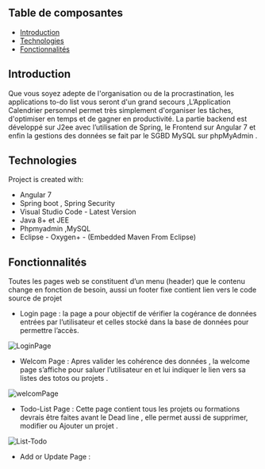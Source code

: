 ## Table de composantes 
* [Introduction](#introduction)
* [Technologies](#technologies)
* [Fonctionnalités](#Fonctionnalités)

## Introduction
Que vous soyez adepte de l'organisation ou de la procrastination, les applications to-do list vous seront d'un grand secours ,L’Application Calendrier personnel  permet très simplement d'organiser les tâches, d'optimiser en  temps et de gagner en productivité.
La partie backend est développé sur J2ee avec l’utilisation de Spring, le Frontend sur Angular 7 et enfin la gestions des données se fait par le SGBD MySQL sur phpMyAdmin .

	
## Technologies
Project is created with:

* Angular 7
* Spring boot , Spring Security 
* Visual Studio Code - Latest Version
* Java 8+ et JEE
* Phpmyadmin ,MySQL
* Eclipse - Oxygen+ - (Embedded Maven From Eclipse)
	
## Fonctionnalités 
Toutes les pages web se constituent d’un menu (header) que le contenu change en fonction de besoin, aussi un footer fixe contient lien vers le code source de projet 



* Login page :
la  page a pour objectif de vérifier la cogérance de données entrées par l’utilisateur et celles stocké dans la base de données pour permettre l’accès.

![LoginPage](https://user-images.githubusercontent.com/51484343/79808173-4fb29900-836d-11ea-9f45-9eafb2690a56.png)


* Welcom Page :  Apres valider les cohérence des données , la welcome page s’affiche pour saluer l’utilisateur en et lui indiquer le lien vers sa listes des totos ou projets .


![welcomPage](https://user-images.githubusercontent.com/51484343/79808175-504b2f80-836d-11ea-9aca-ce09be9982d6.png)


* Todo-List Page :
Cette page contient tous les projets ou formations devrais être faites avant le Dead line , elle permet aussi de supprimer, modifier ou Ajouter un projet .


![List-Todo](https://user-images.githubusercontent.com/51484343/79808171-4fb29900-836d-11ea-8f39-0d11e0f80b89.png)
* Add or Update Page :
